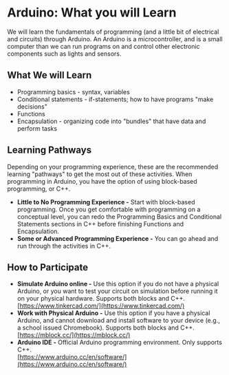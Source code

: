 # Arduino: What you will Learn

We will learn the fundamentals of programming (and a little bit of electrical and circuits) through Arduino.  An Arduino is a microcontroller, and is a small computer than we can run programs on and control other electronic components such as lights and sensors.

## **What We will Learn**

* Programming basics - syntax, variables
* Conditional statements - if-statements; how to have programs "make decisions"
* Functions
* Encapsulation - organizing code into "bundles" that have data and perform tasks

## **Learning Pathways**

Depending on your programming experience, these are the recommended learning "pathways" to get the most out of these activities.  When programming in Arduino, you have the option of using block-based programming, or C++.

* **Little to No Programming Experience -** Start with block-based programming.  Once you get comfortable with programming on a conceptual level, you can redo the Programming Basics and Conditional Statements sections in C++ before finishing Functions and Encapsulation.
* **Some or Advanced Programming Experience -** You can go ahead and run through the activities in C++.

## How to Participate

* **Simulate Arduino online -** Use this option if you do not have a physical Arduino, or you want to test your circuit on simulation before running it on your physical hardware.  Supports both blocks and C++.\
  [https://www.tinkercad.com/](https://www.tinkercad.com/)
* **Work with Physical Arduino -** Use this option if you have a physical Arduino, and cannot download and install software to your device (e.g., a school issued Chromebook).  Supports both blocks and C++.\
  [https://mblock.cc/](https://mblock.cc/)
* **Arduino IDE -** Official Arduino programming environment.  Only supports C++.\
  [https://www.arduino.cc/en/software/](https://www.arduino.cc/en/software/)



